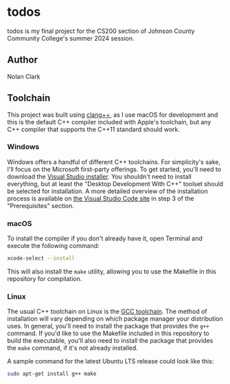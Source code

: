 # todos

todos is my final project for the CS200 section of Johnson County Community
College's summer 2024 session.

## Author

Nolan Clark

## Toolchain

This project was built using [clang++](https://clang.llvm.org), as I use macOS
for development and this is the default C++ compiler included with Apple's
toolchain, but any C++ compiler that supports the C++11 standard should work.

### Windows

Windows offers a handful of different C++ toolchains. For simplicity's sake,
I'll focus on the Microsoft first-party offerings. To get started, you'll need
to download the
[Visual Studio installer](https://visualstudio.microsoft.com/downloads/). You
shouldn't need to install everything, but at least the "Desktop Development
With C++" toolset should be selected for installation. A more detailed overview
of the installation process is available on
[the Visual Studio Code site](https://code.visualstudio.com/docs/cpp/config-msvc#_prerequisites)
in step 3 of the "Prerequisites" section.

### macOS

To install the compiler if you don't already have it, open Terminal and execute
the following command:

```sh
xcode-select --install
```

This will also install the `make` utility, allowing you to use the Makefile in
this repository for compilation.

### Linux

The usual C++ toolchain on Linux is the [GCC toolchain](https://gcc.gnu.org).
The method of installation will vary depending on which package manager your
distribution uses. In general, you'll need to install the package that provides
the `g++` command. If you'd like to use the Makefile included in this
repository to build the executable, you'll also need to install the package
that provides the `make` command, if it's not already installed.

A sample command for the latest Ubuntu LTS release could look like this:

```sh
sudo apt-get install g++ make
```
